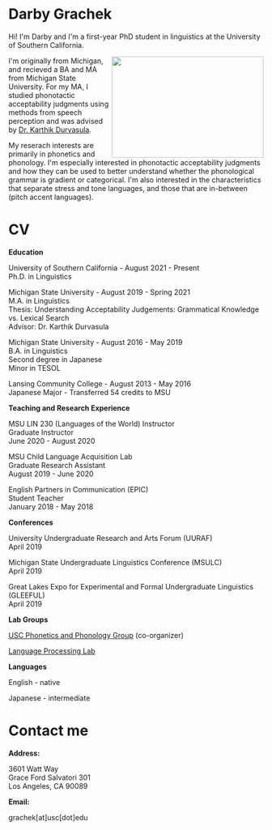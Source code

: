 # Darby Grachek


Hi! I'm Darby and I'm a first-year PhD student in linguistics at the University of Southern California.

<img src="https://user-images.githubusercontent.com/65419390/151688014-919e3e26-60ea-42ac-a892-05f607015225.jpg" align="right" height="200" width="300p"/>


I'm originally from Michigan, and recieved a BA and MA from Michigan State University. For my MA, I studied phonotactic acceptability judgments using methods from speech perception and was advised by [Dr. Karthik Durvasula](https://karthikdurvasula.gitlab.io/). 

My reserach interests are primarily in phonetics and phonology. I'm especially interested in phonotactic acceptability judgments and how they can be used to better understand whether the phonological grammar is gradient or categorical. I'm also interested in the characteristics that separate stress and tone languages, and those that are in-between (pitch accent languages). 


# CV

<strong>Education</strong>

University of Southern California - August 2021 - Present <br />
Ph.D. in Linguistics

Michigan State University - August 2019 - Spring 2021 <br />
M.A. in Linguistics <br />
Thesis:  Understanding Acceptability Judgements: Grammatical Knowledge vs. Lexical Search <br />
Advisor: Dr. Karthik Durvasula

Michigan State University - August 2016 - May 2019 <br />
B.A. in Linguistics <br />
Second degree in Japanese <br />
Minor in TESOL

Lansing Community College - August 2013 - May 2016 <br />
Japanese Major - Transferred 54 credits to MSU

<strong>Teaching and Research Experience</strong>

MSU LIN 230 (Languages of the World) Instructor <br />
Graduate Instructor <br />
June 2020 - August 2020

MSU Child Language Acquisition Lab <br />
Graduate Research Assistant <br />
August 2019 - June 2020

English Partners in Communication (EPIC) <br />
Student Teacher <br />
January 2018 - May 2018


<strong>Conferences</strong>

University Undergraduate Research and Arts Forum (UURAF) <br />
April 2019


Michigan State Undergraduate Linguistics Conference (MSULC) <br />
April 2019


Great Lakes Expo for Experimental and Formal Undergraduate Linguistics (GLEEFUL) <br />
April 2019


<strong>Lab Groups</strong>

[USC Phonetics and Phonology Group](https://sites.google.com/view/uscphongroup/home?authuser=0) (co-organizer)

[Language Processing Lab](https://dornsife.usc.edu/labs/psycholinguistics/meetings/)


<strong>Languages</strong>

English -  native

Japanese - intermediate 


# Contact me


<strong>Address:</strong>

3601 Watt Way <br />
Grace Ford Salvatori 301 <br />
Los Angeles, CA 90089


<strong>Email:</strong>

grachek[at]usc[dot]edu

